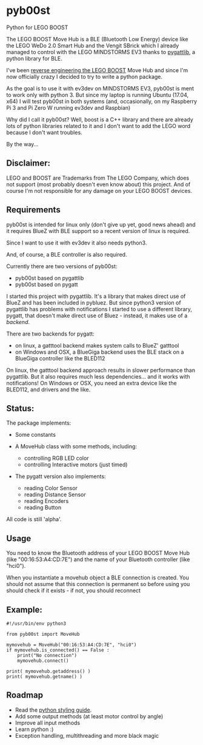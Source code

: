 # pyb00st
Python for LEGO BOOST

The LEGO BOOST Move Hub is a BLE (Bluetooth Low Energy) device like the LEGO WeDo 2.0 Smart Hub
and the Vengit SBrick which I already managed to control with the LEGO MINDSTORMS EV3 thanks to
[pygattlib](https://bitbucket.org/OscarAcena/pygattlib), a python library for BLE.

I've been [reverse engineering the LEGO BOOST](https://github.com/JorgePe/BOOSTreveng) Move Hub
and since I'm now officially crazy I decided to try to write a python package.

As the goal is to use it with ev3dev on MINDSTORMS EV3, pyb00st is ment to work only with python 3.
But since my laptop is running Ubuntu (17.04, x64) I will test pyb00st in both systems (and,
 occasionally, on my Raspberry Pi 3 and Pi Zero W running ev3dev and Raspbian)

Why did I call it pyb00st? Well, boost is a C++ library and there are already lots of python libraries related to
it and I don't want to add the LEGO word because I don't want troubles.

By the way...

## Disclaimer: ##
LEGO and BOOST are Trademarks from The LEGO Company, which does not support (most probably doesn't
even know about) this project. And of course I'm not responsible for any damage on your LEGO BOOST
devices.

## Requirements ##

pyb00st is intended for linux only (don't give up yet, good news ahead) and it requires BlueZ with BLE
support so a recent version of linux is required.

Since I want to use it with ev3dev it also needs python3.

And, of course, a BLE controller is also required.
 
Currently there are two versions of pyb00st:
- pyb00st based on pygattlib
- pyb00st based on pygatt

I started this project with pygattlib. It's a library that makes direct use of BlueZ and has been included
in pybluez. But since python3 version of pygattlib has problems with notifications I started to use
a different library, pygatt, that doesn't make direct use of Bluez - instead, it makes use of a *backend*.

There are two backends for pygatt:
- on linux, a gatttool backend makes system calls to BlueZ' gatttool
- on Windows and OSX, a BlueGiga backend uses the BLE stack on a BlueGiga controller like the BLED112

On linux, the gatttool backend approach results in slower performance than pygattlib. But it also requires
much less dependencies... and it works with notifications!
On Windows or OSX, you need an extra device like the BLED112, and drivers and the like.


## Status: ##

The package implements:  
   - Some constants  
   - A MoveHub class with some methods, including:    
     - controlling RGB LED color  
     - controlling Interactive motors (just timed)  
     
   - The pygatt version also implements:
     - reading Color Sensor   
     - reading Distance Sensor
     - reading Encoders
     - reading Button  

All code is still 'alpha'.

## Usage ##

You need to know the Bluetooth address of your LEGO BOOST Move Hub (like "00:16:53:A4:CD:7E") and
the name of your Bluetooth controller (like "hci0").

When you instantiate a movehub object a BLE connection is created. You should not assume that this
connection is permanent so before using you should check if it exists - if not, you should reconnect

## Example: ##

```
#!/usr/bin/env python3

from pyb00st import MoveHub

mymovehub = MoveHub("00:16:53:A4:CD:7E", "hci0")
if mymovehub.is_connected() == False :
    print("No connection")
    mymovehub.connect()
    
print( mymovehub.getaddress() )
print( mymovehub.getname() )
```


## Roadmap ##

- Read the [python styling guide](https://www.python.org/dev/peps/pep-0008/).
- Add some output methods (at least motor control by angle)
- Improve all input methods
- Learn python :)
- Exception handling, multithreading and more black magic
